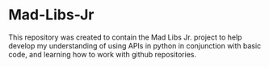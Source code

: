 # Mad-Libs-Jr
This repository was created to contain the Mad Libs Jr. project to help develop my understanding of using APIs in python in conjunction with basic code, and learning how to work with github repositories.
